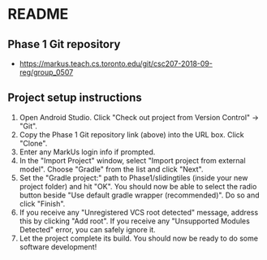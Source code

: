 # README

## Phase 1 Git repository
* https://markus.teach.cs.toronto.edu/git/csc207-2018-09-reg/group_0507

## Project setup instructions

1. Open Android Studio. Click "Check out project from Version Control" -> "Git".
2. Copy the Phase 1 Git repository link (above) into the URL box. Click "Clone".
3. Enter any MarkUs login info if prompted.
4. In the "Import Project" window, select "Import project from external model". Choose "Gradle" from the list and click "Next".
5. Set the "Gradle project:" path to Phase1/slidingtiles (inside your new project folder) and hit "OK". You should now be able to select the radio button beside "Use default gradle wrapper (recommended)". Do so and click "Finish".
6. If you receive any "Unregistered VCS root detected" message, address this by clicking "Add root". If you receive any "Unsupported Modules Detected" error, you can safely ignore it.
7. Let the project complete its build. You should now be ready to do some software development!